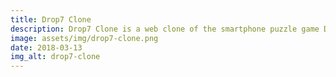 ```yaml
---
title: Drop7 Clone
description: Drop7 Clone is a web clone of the smartphone puzzle game Drop7. Drop7 Clone has been made as an indie dev with HTML5 and Javascript.
image: assets/img/drop7-clone.png
date: 2018-03-13
img_alt: drop7-clone
---
```


